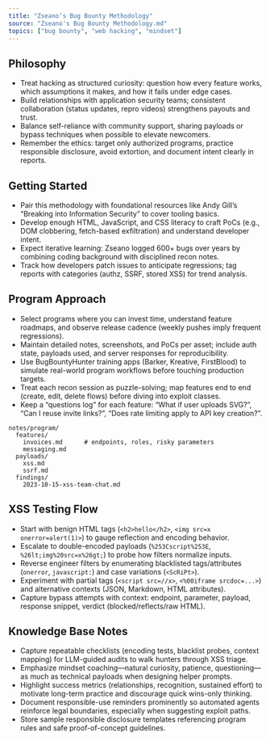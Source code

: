 ```yaml
---
title: "Zseano’s Bug Bounty Methodology"
source: "Zseano's Bug Bounty Methodology.md"
topics: ["bug bounty", "web hacking", "mindset"]
---
```


## Philosophy

- Treat hacking as structured curiosity: question how every feature works, which assumptions it makes, and how it fails under edge cases.
- Build relationships with application security teams; consistent collaboration (status updates, repro videos) strengthens payouts and trust.
- Balance self-reliance with community support, sharing payloads or bypass techniques when possible to elevate newcomers.
- Remember the ethics: target only authorized programs, practice responsible disclosure, avoid extortion, and document intent clearly in reports.

## Getting Started

- Pair this methodology with foundational resources like Andy Gill’s “Breaking into Information Security” to cover tooling basics.
- Develop enough HTML, JavaScript, and CSS literacy to craft PoCs (e.g., DOM clobbering, fetch-based exfiltration) and understand developer intent.
- Expect iterative learning: Zseano logged 600+ bugs over years by combining coding background with disciplined recon notes.
- Track how developers patch issues to anticipate regressions; tag reports with categories (authz, SSRF, stored XSS) for trend analysis.

## Program Approach

- Select programs where you can invest time, understand feature roadmaps, and observe release cadence (weekly pushes imply frequent regressions).
- Maintain detailed notes, screenshots, and PoCs per asset; include auth state, payloads used, and server responses for reproducibility.
- Use BugBountyHunter training apps (Barker, Kreative, FirstBlood) to simulate real-world program workflows before touching production targets.
- Treat each recon session as puzzle-solving; map features end to end (create, edit, delete flows) before diving into exploit classes.
- Keep a “questions log” for each feature: “What if user uploads SVG?”, “Can I reuse invite links?”, “Does rate limiting apply to API key creation?”.

```text
notes/program/
  features/
    invoices.md      # endpoints, roles, risky parameters
    messaging.md
  payloads/
    xss.md
    ssrf.md
  findings/
    2023-10-15-xss-team-chat.md
```

## XSS Testing Flow

- Start with benign HTML tags (`<h2>hello</h2>`, `<img src=x onerror=alert(1)>`) to gauge reflection and encoding behavior.
- Escalate to double-encoded payloads (`%253Cscript%253E`, `%26lt;img%20src=x%26gt;`) to probe how filters normalize inputs.
- Reverse engineer filters by enumerating blacklisted tags/attributes (`onerror`, `javascript:`) and case variations (`<ScRiPt>`).
- Experiment with partial tags (`<script src=//x>`, `<%00iframe srcdoc=...>`) and alternative contexts (JSON, Markdown, HTML attributes).
- Capture bypass attempts with context: endpoint, parameter, payload, response snippet, verdict (blocked/reflects/raw HTML).

## Knowledge Base Notes

- Capture repeatable checklists (encoding tests, blacklist probes, context mapping) for LLM-guided audits to walk hunters through XSS triage.
- Emphasize mindset coaching—natural curiosity, patience, questioning—as much as technical payloads when designing helper prompts.
- Highlight success metrics (relationships, recognition, sustained effort) to motivate long-term practice and discourage quick wins-only thinking.
- Document responsible-use reminders prominently so automated agents reinforce legal boundaries, especially when suggesting exploit paths.
- Store sample responsible disclosure templates referencing program rules and safe proof-of-concept guidelines.
